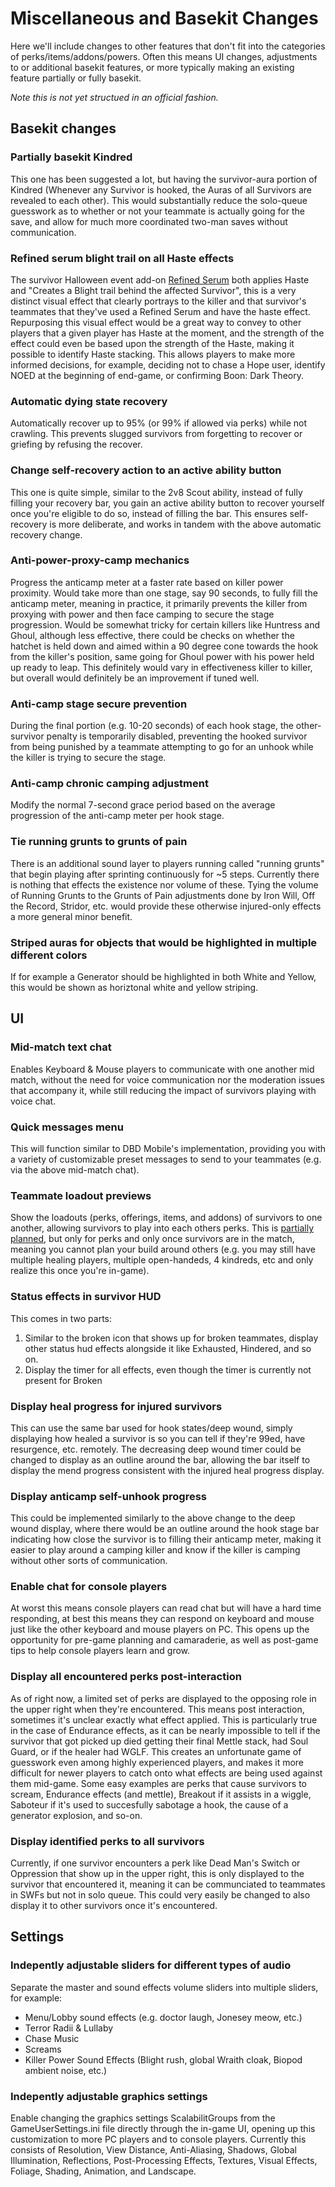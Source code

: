 # Miscellaneous and Basekit Changes

Here we'll include changes to other features that don't fit into the categories of perks/items/addons/powers. Often this means UI changes, adjustments to or additional basekit features, or more typically making an existing feature partially or fully basekit.

*Note this is not yet structued in an official fashion.*


## Basekit changes


### Partially basekit Kindred

This one has been suggested a lot, but having the survivor-aura portion of Kindred (Whenever any Survivor is hooked, the Auras of all Survivors are revealed to each other). This would substantially reduce the solo-queue guesswork as to whether or not your teammate is actually going for the save, and allow for much more coordinated two-man saves without communication.


### Refined serum blight trail on all Haste effects

The survivor Halloween event add-on [Refined Serum](<https://deadbydaylight.wiki.gg/wiki/Refined_Serum>) both applies Haste and "Creates a Blight trail behind the affected Survivor", this is a very distinct visual effect that clearly portrays to the killer and that survivor's teammates that they've used a Refined Serum and have the haste effect. Repurposing this visual effect would be a great way to convey to other players that a given player has Haste at the moment, and the strength of the effect could even be based upon the strength of the Haste, making it possible to identify Haste stacking. This allows players to make more informed decisions, for example, deciding not to chase a Hope user, identify NOED at the beginning of end-game, or confirming Boon: Dark Theory.


### Automatic dying state recovery

Automatically recover up to 95% (or 99% if allowed via perks) while not crawling. This prevents slugged survivors from forgetting to recover or griefing by refusing the recover.


### Change self-recovery action to an active ability button

This one is quite simple, similar to the 2v8 Scout ability, instead of fully filling your recovery bar, you gain an active ability button to recover yourself once you're eligible to do so, instead of filling the bar. This ensures self-recovery is more deliberate, and works in tandem with the above automatic recovery change.


### Anti-power-proxy-camp mechanics

Progress the anticamp meter at a faster rate based on killer power proximity. Would take more than one stage, say 90 seconds, to fully fill the anticamp meter, meaning in practice, it primarily prevents the killer from proxying with power and then face camping to secure the stage progression. Would be somewhat tricky for certain killers like Huntress and Ghoul, although less effective, there could be checks on whether the hatchet is held down and aimed within a 90 degree cone towards the hook from the killer's position, same going for Ghoul power with his power held up ready to leap. This definitely would vary in effectiveness killer to killer, but overall would definitely be an improvement if tuned well.


### Anti-camp stage secure prevention

During the final portion (e.g. 10-20 seconds) of each hook stage, the other-survivor penalty is temporarily disabled, preventing the hooked survivor from being punished by a teammate attempting to go for an unhook while the killer is trying to secure the stage.


### Anti-camp chronic camping adjustment

Modify the normal 7-second grace period based on the average progression of the anti-camp meter per hook stage.


### Tie running grunts to grunts of pain

There is an additional sound layer to players running called "running grunts" that begin playing after sprinting continuously for ~5 steps. Currently there is nothing that effects the existence nor volume of these. Tying the volume of Running Grunts to the Grunts of Pain adjustments done by Iron Will, Off the Record, Stridor, etc. would provide these otherwise injured-only effects a more general minor benefit.

### Striped auras for objects that would be highlighted in multiple different colors

If for example a Generator should be highlighted in both White and Yellow, this would be shown as horiztonal white and yellow striping.


## UI

### Mid-match text chat

Enables Keyboard & Mouse players to communicate with one another mid match, without the need for voice communication nor the moderation issues that accompany it, while still reducing the impact of survivors playing with voice chat.


### Quick messages menu

This will function similar to DBD Mobile's implementation, providing you with a variety of customizable preset messages to send to your teammates (e.g. via the above mid-match chat).


### Teammate loadout previews

Show the loadouts (perks, offerings, items, and addons) of survivors to one another, allowing survivors to play into each others perks. This is [partially planned](<https://x.com/DeadbyDaylight/status/1956094946320007554>), but only for perks and only once survivors are in the match, meaning you cannot plan your build around others (e.g. you may still have multiple healing players, multiple open-handeds, 4 kindreds, etc and only realize this once you're in-game).


### Status effects in survivor HUD

This comes in two parts:
1. Similar to the broken icon that shows up for broken teammates, display other status hud effects alongside it like Exhausted, Hindered, and so on.
2. Display the timer for all effects, even though the timer is currently not present for Broken


### Display heal progress for injured survivors

This can use the same bar used for hook states/deep wound, simply displaying how healed a survivor is so you can tell if they're 99ed, have resurgence, etc. remotely. The decreasing deep wound timer could be changed to display as an outline around the bar, allowing the bar itself to display the mend progress consistent with the injured heal progress display.


### Display anticamp self-unhook progress

This could be implemented similarly to the above change to the deep wound display, where there would be an outline around the hook stage bar indicating how close the survivor is to filling their anticamp meter, making it easier to play around a camping killer and know if the killer is camping without other sorts of communication.


### Enable chat for console players

At worst this means console players can read chat but will have a hard time responding, at best this means they can respond on keyboard and mouse just like the other keyboard and mouse players on PC. This opens up the opportunity for pre-game planning and camaraderie, as well as post-game tips to help console players learn and grow.


### Display all encountered perks post-interaction

As of right now, a limited set of perks are displayed to the opposing role in the upper right when they're encountered. This means post interaction, sometimes it's unclear exactly what effect applied. This is particularly true in the case of Endurance effects, as it can be nearly impossible to tell if the survivor that got picked up died getting their final Mettle stack, had Soul Guard, or if the healer had WGLF. This creates an unfortunate game of guesswork even among highly experienced players, and makes it more difficult for newer players to catch onto what effects are being used against them mid-game. Some easy examples are perks that cause survivors to scream, Endurance effects (and mettle), Breakout if it assists in a wiggle, Saboteur if it's used to succesfully sabotage a hook, the cause of a generator explosion, and so-on.


### Display identified perks to all survivors

Currently, if one survivor encounters a perk like Dead Man's Switch or Oppression that show up in the upper right, this is only displayed to the survivor that encountered it, meaning it can be communciated to teammates in SWFs but not in solo queue. This could very easily be changed to also display it to other survivors once it's encountered.


## Settings

### Indepently adjustable sliders for different types of audio

Separate the master and sound effects volume sliders into multiple sliders, for example:
- Menu/Lobby sound effects (e.g. doctor laugh, Jonesey meow, etc.)
- Terror Radii & Lullaby
- Chase Music
- Screams
- Killer Power Sound Effects (Blight rush, global Wraith cloak, Biopod ambient noise, etc.)


### Indepently adjustable graphics settings

Enable changing the graphics settings ScalabilitGroups from the GameUserSettings.ini file directly through the in-game UI, opening up this customization to more PC players and to console players. Currently this consists of Resolution, View Distance, Anti-Aliasing, Shadows, Global Illumination, Reflections, Post-Processing Effects, Textures, Visual Effects, Foliage, Shading, Animation, and Landscape.
